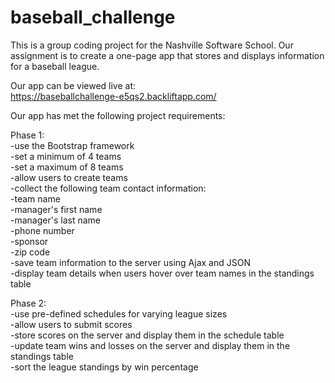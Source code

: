 baseball_challenge
==================

This is a group coding project for the Nashville Software School.  Our assignment is to create a one-page app that stores and displays information for a baseball league.

Our app can be viewed live at:<br />
https://baseballchallenge-e5qs2.backliftapp.com/

Our app has met the following project requirements:

Phase 1:<br />
-use the Bootstrap framework<br />
-set a minimum of 4 teams<br />
-set a maximum of 8 teams<br />
-allow users to create teams<br />
-collect the following team contact information:<br />
  -team name<br />
  -manager's first name<br />
  -manager's last name<br />
  -phone number<br />
  -sponsor<br />
  -zip code<br />
-save team information to the server using Ajax and JSON<br />
-display team details when users hover over team names in the standings table<br />

Phase 2:<br />
-use pre-defined schedules for varying league sizes<br />
-allow users to submit scores<br />
-store scores on the server and display them in the schedule table<br />
-update team wins and losses on the server and display them in the standings table<br />
-sort the league standings by win percentage<br />
